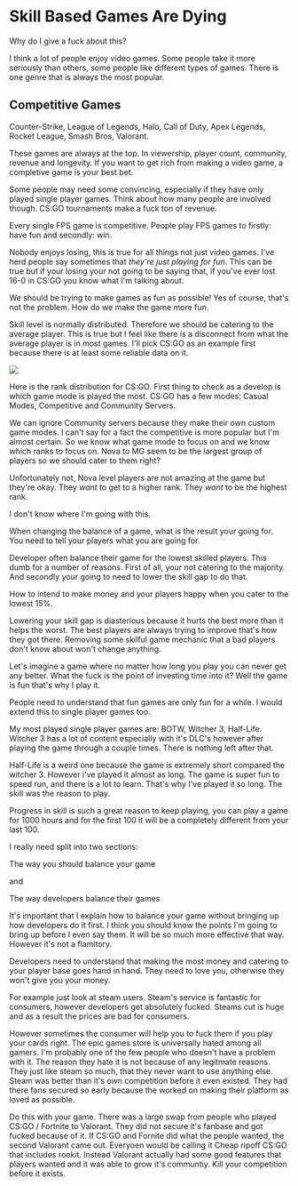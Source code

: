 # Skill Based Games Are Dying

Why do I give a fuck about this?

I think a lot of people enjoy video games. 
Some people take it more seriously than others, some people like different types of games. 
There is one genre that is always the most popular.

## Competitive Games

Counter-Strike, League of Legends, Halo, Call of Duty, Apex Legends, Rocket League, Smash Bros, Valorant.

These games are always at the top.
In viewership, player count, community, revenue and longevity.
If you want to get rich from making a video game, a completive game is your best bet.

Some people may need some convincing, especially if they have only played single player games. Think about how many people are involved though. CS:GO tournaments make a fuck ton of revenue.

Every single FPS game is competitive. People play FPS games to firstly: have fun and secondly: win.

Nobody enjoys losing, this is true for all things not just video games. I've herd people say sometimes that *they're just playing for fun*. This can be true but if your losing your not going to be saying that, if you've ever lost 16-0 in CS:GO you know what I'm talking about.

We should be trying to make games as fun as possible! Yes of course, that's not the problem. How do we make the game more fun.

Skill level is normally distributed. 
Therefore we should be catering to the average player.
This is true but I feel like there is a disconnect from what the average player is in most games.
I'll pick CS:GO as an example first because there is at least some reliable data on it.

![](https://blog.leetify.com/content/images/size/w2000/2021/05/csgo_rank_distribution-2.png)

Here is the rank distribution for CS:GO. First thing to check as a develop is which game mode is played the most. CS:GO has a few modes: Casual Modes, Competitive and Community Servers.

We can ignore Community servers because they make their own custom game modes. 
I can't say for a fact the competitive is more popular but I'm almost certain.
So we know what game mode to focus on and we know which ranks to focus on. Nova to MG seem to be the largest group of players so we should cater to them right?

Unfortunately not, Nova level players are not amazing at the game but they're okay. They *want* to get to a higher rank. They *want* to be the highest rank.

I don't know where I'm going with this.

When changing the balance of a game, what is the result your going for. You need to tell your players what you are going for.

Developer often balance their game for the lowest skilled players. This dumb for a number of reasons.
First of all, your not catering to the majority.
And secondly your going to need to lower the skill gap to do that.

How to intend to make money and your players happy when you cater to the lowest 15%.

Lowering your skill gap is diasterious because it hurts the best more than it helps the worst.
The best players are always trying to improve that's how they got there.
Removing some skilful game mechanic that a bad players don't know about won't change anything.

Let's imagine a game where no matter how long you play you can never get any better. What the fuck is the point of investing time into it? Well the game is fun that's why I play it. 

People need to understand that fun games are only fun for a while. I would extend this to single player games too.

My most played single player games are: BOTW, Witcher 3, Half-Life. Witcher 3 has a lot of content especially with it's DLC's however after playing the game through a couple times. There is nothing left after that.

Half-Life is a weird one because the game is extremely short compared the witcher 3. However i've played it almost as long. The game is super fun to speed run, and there is a lot to learn. That's why I've played it so long. The skill was the reason to play.

Progress in skill is such a great reason to keep playing, you can play a game for 1000 hours and for the first 100 it will be a completely different from your last 100.

I really need split into two sections:

The way you should balance your game

and

The way developers balance their games

It's important that I explain how to balance your game without bringing up how developers do it first. I think you should know the points I'm going to bring up before I even say them. It will be so much more effective that way.
However it's not a flamitory.

Developers need to understand that making the most money and catering to your player base goes hand in hand. They need to love you, otherwise they won't give you your money.

For example just look at steam users. Steam's service is fantastic for consumers, however developers get absolutely fucked. Steams cut is huge and as a result the prices are bad for consumers.

However sometimes the consumer will help you to fuck them if you play your cards right.
The epic games store is universally hated among all gamers. I'm probably one of the few people who doesn't have a problem with it.
The reason they hate it is not because of any legitmate reasons. They just like steam so much, that they never want to use anything else. Steam was better than it's own competition before it even existed.
They had there fans secured so early because the worked on making their platform as loved as possible.

Do this with your game. 
There was a large swap from people who played CS:GO / Fortnite to Valorant. 
They did not secure it's fanbase and got fucked because of it. 
If CS:GO and Fornite did what the people wanted, the second Valorant came out. 
Everyoen would be calling it Cheap ripoff CS:GO that includes rookit. 
Instead Valorant actually had some good features that players wanted and it was able to grow it's communtiy. 
Kill your competition before it exists.


